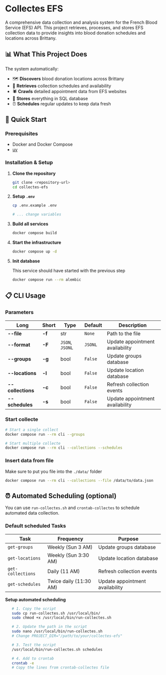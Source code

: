 # Collectes EFS

A comprehensive data collection and analysis system for the French Blood Service (EFS) API. This project retrieves, processes, and stores EFS collection data to provide insights into blood donation schedules and locations across Brittany.

## 📊 What This Project Does

The system automatically:
- 🗺️ **Discovers** blood donation locations across Brittany
- 📅 **Retrieves** collection schedules and availability
- 🕷️ **Crawls** detailed appointment data from EFS websites  
- 💾 **Stores** everything in SQL database
- ⏰ **Schedules** regular updates to keep data fresh

## 🚀 Quick Start

### Prerequisites
- Docker and Docker Compose
- [uv](https://docs.astral.sh/uv/getting-started/installation/)

### Installation & Setup

1. **Clone the repository**

   ```bash
   git clone <repository-url>
   cd collectes-efs
   ```

2. **Setup `.env`**
   
   ```bash
   cp .env.example .env

   # ... change variables
   ```

3. **Build all services**

   ```bash
   docker compose build
   ```

4. **Start the infrastructure**

   ```bash
   docker compose up -d
   ```
5. **Init database**

   This service should have started with the previous step
   ```bash
   docker compose run --rm alembic
   ```

## 📋 CLI Usage
### Parameters
| Long | Short | Type | Default | Description |
|-----------|------|-----------|---------|---|
| **--file** | **-f** | str | `None` | Path to the file |
| **--format** | **-F** | `JSON`, `JSONL` | `JSONL` | Update appointment availability |
| **--groups** | **-g** | bool | `False` | Update groups database |
| **--locations** | **-l** | bool | `False` | Update location database |
| **--collections** | **-c** | bool | `False` | Refresh collection events |
| **--schedules** | **-s** | bool | `False` | Update appointment availability |

### Start collecte

```bash
# Start a single collect
docker compose run --rm cli --groups

# Start multiple collecte
docker compose run --rm cli --collections --schedules
```

### Insert data from file
Make sure to put you file into the `./data/` folder

```bash
docker compose run --rm cli --collections --file /data/to/data.json
```


## ⏰ Automated Scheduling (optional)

You can use `run-collectes.sh` and `crontab-collectes` to schedule automated data collection.

### Default scheduled Tasks
| Task | Frequency | Purpose |
|------|-----------|---------|
| `get-groups` | Weekly (Sun 3 AM) | Update groups database |
| `get-locations` | Weekly (Sun 3:30 AM) | Update location database |
| `get-collections` | Daily (11 AM) | Refresh collection events |
| `get-schedules` | Twice daily (11:30 AM) | Update appointment availability |

**Setup automated scheduling**
```bash
   # 1. Copy the script
   sudo cp run-collectes.sh /usr/local/bin/
   sudo chmod +x /usr/local/bin/run-collectes.sh

   # 2. Update the path in the script
   sudo nano /usr/local/bin/run-collectes.sh
   # Change PROJECT_DIR="/path/to/your/collectes-efs"

   # 3. Test the script
   /usr/local/bin/run-collectes.sh schedules

   # 4. Add to crontab
   crontab -e
   # Copy the lines from crontab-collectes file
```
